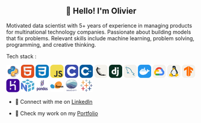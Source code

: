 <h2 align="center">👋 Hello! I'm Olivier</h2>



Motivated data scientist with 5+ years of experience in managing products for multinational technology companies. Passionate about building models that fix problems. Relevant skills include machine learning, problem solving, programming, and creative thinking. 



Tech stack : 

<a href="https://www.python.org/" title="Python"><img src="icons/python.png" alt="Python" width="35px" height="35px"></a>
<a href="https://www.python.org/" title="HTML"><img src="icons/HTML.svg" alt="HTML" width="35px" height="35px"></a> 
<a href="https://www.python.org/" title="CSS"><img src="icons/CSS.svg" alt="CSS" width="35px" height="35px"></a> 
<a href="https://www.python.org/" title="JavaScript"><img src="icons/JavaScript.svg" alt="JavaScript" width="35px" height="35px"></a>
<a href="https://www.python.org/" title="C++"><img src="icons/C.svg" alt="C" width="35px" height="35px"></a> 
<a href="https://www.python.org/" title="C++"><img src="icons/CPP.svg" alt="C++" width="35px" height="35px"></a> 
<a href="https://www.python.org/" title="C++"><img src="icons/Flask-Light.svg" alt="C++" width="35px" height="35px"></a> 
<a href="https://www.python.org/" title="C++"><img src="icons/Django.svg" alt="C++" width="35px" height="35px"></a> 
<a href="https://www.python.org/" title="C++"><img src="icons/MySQL-Light.svg" alt="C++" width="35px" height="35px"></a> 
<a href="https://www.python.org/" title="C++"><img src="icons/Docker.svg" alt="C++" width="35px" height="35px"></a> 
<a href="https://www.python.org/" title="C++"><img src="icons/GCP-Light.svg" alt="C++" width="35px" height="35px"></a> 
<a href="https://www.python.org/" title="C++"><img src="icons/Linux-Light.svg" alt="C++" width="35px" height="35px"></a>
<a href="https://www.python.org/" title="C++"><img src="icons/TensorFlow-Light.svg" alt="C++" width="35px" height="35px"></a>
<a href="https://www.python.org/" title="C++"><img src="icons/Heroku.svg" alt="C++" width="35px" height="35px"></a>
<a href="https://www.python.org/" title="C++"><img src="icons/numpy.png" alt="C++" width="35px" height="35px"></a>
<a href="https://www.python.org/" title="C++"><img src="icons/pandas.svg" alt="C++" width="35px" height="35px"></a>
<a href="https://www.python.org/" title="C++"><img src="icons/scikit.png" alt="C++" width="35px" height="35px"></a>
<a href="https://www.python.org/" title="C++"><img src="icons/seaborn.svg" alt="C++" width="35px" height="35px"></a>
<a href="https://www.python.org/" title="C++"><img src="icons/tableau.png" alt="C++" width="35px" height="35px"></a>




- :office: Connect with me on [LinkedIn](https://www.linkedin.com/in/olivierlepestipon/)

- 🎯 Check my work on my [Portfolio](https://olivierlpp.github.io/)
